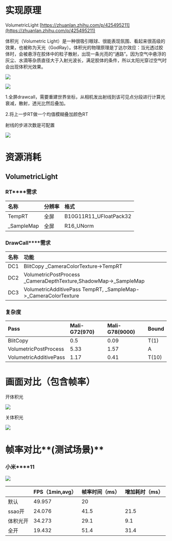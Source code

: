 

# **实现原理**
VolumetricLight [https://zhuanlan.zhihu.com/p/425495211](https://zhuanlan.zhihu.com/p/425495211)

体积光（Volumetric Light）是一种很吸引眼球、很能表现氛围、看起来很高级的效果，也被称为天光（GodRay）。体积光的物理原理是丁达尔效应：当光透过胶体时，会被悬浮在胶体中的粒子散射，出现一条光亮的“通路”。因为空气中悬浮的灰尘、水滴等杂质直径大于入射光波长，满足胶体的条件，所以太阳光穿过空气时会出现体积光效果。

![](https://cdn.nlark.com/yuque/0/2024/png/45354151/1718697190148-d4d31134-12e3-4494-b2fb-0a445ee42627.png)

![](https://cdn.nlark.com/yuque/0/2024/png/45354151/1718697205853-59226fd9-c885-4ae8-852a-7a92ddb6f65c.png)



1.全屏drawcall，需要重建世界坐标，从相机发出射线到该可见点分段进行计算光衰减，散射，透光比然后叠加。

2.将上一步RT做一个均值模糊叠加颜色RT

射线的步进次数是可配置

![](https://cdn.nlark.com/yuque/0/2024/png/45354151/1718697220580-22af3a94-57ba-4206-806c-0d22d4a4908c.png)





# **资源消耗**
## **VolumetricLight**
### **RT****需求**
| **名称** | **分辨率** | **格式** |
| :--- | :--- | :--- |
| TempRT | 全屏 | B10G11R11_UFloatPack32 |
| _SampleMap | 全屏 | R16_UNorm |


### **DrawCall****需求**
| **名称** | **功能** |
| :--- | :--- |
| DC1 | BlitCopy _CameraColorTexture->TempRT |
| DC2 | VolumetricPostProcess _CameraDepthTexture,ShadowMap->_SampleMap |
| DC3 | VolumetricAdditivePass TempRT, _SampleMap->_CameraColorTexture |


### **复杂度**
| **Pass** | **Mali-G72(970)** | **Mali-G78(9000)** | **Bound** |
| :--- | :--- | :--- | :--- |
| BlitCopy | 0.5 | 0.09 | T(1) |
| VolumetricPostProcess | 5.33 | 1.57 | A |
| VolumetricAdditivePass | 1.17 | 0.41 | T(10) |






# **画面对比（包含帧率）**
开体积光

![](https://cdn.nlark.com/yuque/0/2024/png/45354151/1718697273449-f019a35b-e9b9-4245-93e6-b58706b3cebd.png)

关体积光

![](https://cdn.nlark.com/yuque/0/2024/png/45354151/1718697277615-34baefa5-8fd3-40f9-91d5-a178455c680a.png)





# **帧率对比****(****测试场景****)**
### **小米****11**
![](https://cdn.nlark.com/yuque/0/2024/png/45354151/1718697314747-266766c9-f76a-423f-b07f-955b05fd1dc3.png)

|  | FPS（1min,avg） | 帧率时间（ms） | 增加耗时（ms） |
| --- | :--- | :--- | --- |
| 默认 | 49.957 | 20 |  |
| ssao开 | 24.076 | 41.5 | 21.5 |
| 体积光开 | 34.273 | 29.1 | 9.1 |
| 全开 | 19.432 | 51.4 | 31.4 |


